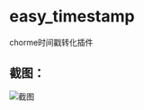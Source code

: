 # easy_timestamp
chorme时间戳转化插件


截图：
-------------
![截图](https://github.com/goodsummer/easy_timestamp/overview.png)
